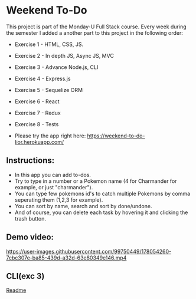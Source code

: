 # Weekend To-Do

This project is part of the Monday-U Full Stack course.
Every week during the semester I added a another part to this project in the following order:

- Exercise 1 - HTML, CSS, JS.
- Exercise 2 - In depth JS, Async JS, MVC
- Exercise 3 - Advance Node.js, CLI
- Exercise 4 - Express.js
- Exercise 5 - Sequelize ORM
- Exercise 6 - React
- Exercise 7 - Redux
- Exercise 8 - Tests

- Please try the app right here: https://weekend-to-do-lior.herokuapp.com/

## Instructions:

- In this app you can add to-dos.
- Try to type in a number or a Pokemon name (4 for Charmander for example, or just "charmander").
- You can type few pokemons id's to catch multiple Pokemons by comma seperating them (1,2,3 for example).
- You can sort by name, search and sort by done/undone.
- And of course, you can delete each task by hovering it and clicking the trash button.

## Demo video:

https://user-images.githubusercontent.com/99750449/178054260-7cbc307e-ba85-439d-a32d-63e80349e146.mp4

## CLI(exc 3)

[Readme](./cli-ex3/README.md)
